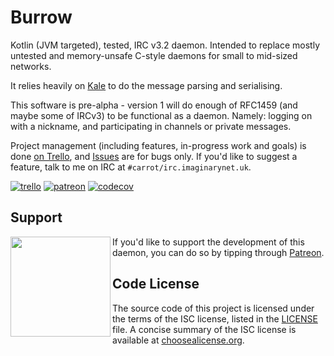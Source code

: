 # Burrow
Kotlin (JVM targeted), tested, IRC v3.2 daemon. Intended to replace mostly untested and memory-unsafe C-style daemons for small to mid-sized networks.

It relies heavily on [Kale](https://github.com/willowchat/kale) to do the message parsing and serialising.

This software is pre-alpha - version 1 will do enough of RFC1459 (and maybe some of IRCv3) to be functional as a daemon. Namely: logging on with a nickname, and participating in channels or private messages.

Project management (including features, in-progress work and goals) is done [on Trello](https://crrt.io/burrow-pm), and [Issues](https://github.com/WillowChat/Burrow/issues) are for bugs only. If you'd like to suggest a feature, talk to me on IRC at `#carrot/irc.imaginarynet.uk`.

[![trello](https://img.shields.io/badge/trello-%F0%9F%93%8B-blue.svg)](https://crrt.io/burrow-pm) [![patreon](https://img.shields.io/badge/patreon-%F0%9F%A5%95-orange.svg)](https://crrt.io/patreon) [![codecov](https://codecov.io/gh/WillowChat/Burrow/branch/develop/graph/badge.svg)](https://codecov.io/gh/WillowChat/Burrow) 


## Support

<a href="https://crrt.io/patreon"><img src="https://c5.patreon.com/external/logo/become_a_patron_button.png" align="left" width="160" ></a>
If you'd like to support the development of this daemon, you can do so by tipping through [Patreon](https://patreon.com/carrotcodes).

## Code License
The source code of this project is licensed under the terms of the ISC license, listed in the [LICENSE](LICENSE.md) file. A concise summary of the ISC license is available at [choosealicense.org](http://choosealicense.com/licenses/isc/).
